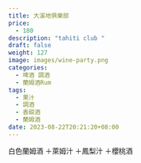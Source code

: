 ```yaml
---
title: 大溪地俱樂部
price:
  - 180
description: "tahiti club "
draft: false
weight: 127
image: images/wine-party.png
categories:
  - 啤酒 調酒
  - 蘭姆酒Rum
tags:
  - 果汁
  - 調酒
  - 香甜酒
  - 蘭姆酒
date: 2023-08-22T20:21:20+08:00
---
```

 白色蘭姆酒 ＋萊姆汁 ＋鳳梨汁 ＋櫻桃酒